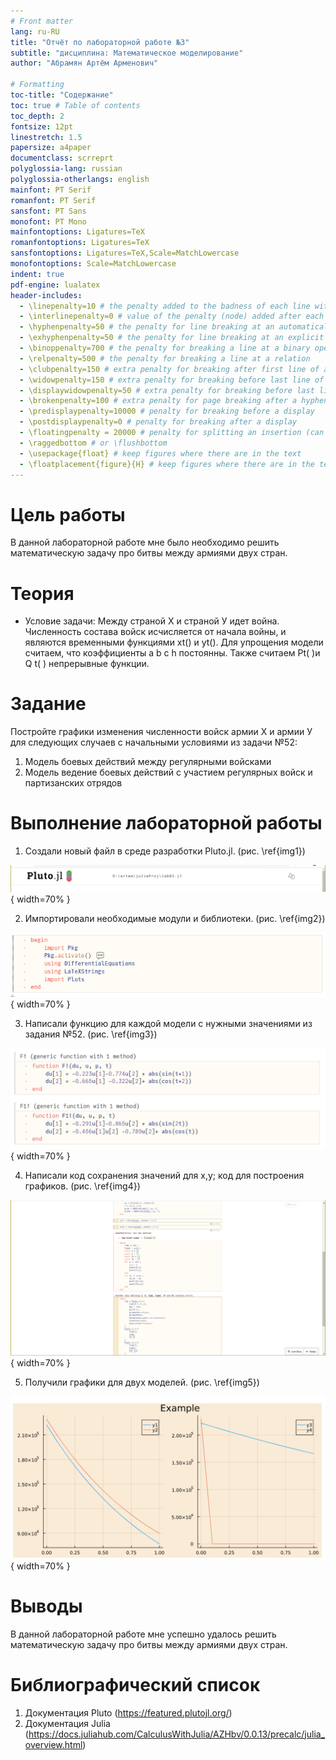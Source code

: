 ```yaml
---
# Front matter
lang: ru-RU
title: "Отчёт по лабораторной работе №3"
subtitle: "дисциплина: Математическое моделирование"
author: "Абрамян Артём Арменович"

# Formatting
toc-title: "Содержание"
toc: true # Table of contents
toc_depth: 2
fontsize: 12pt
linestretch: 1.5
papersize: a4paper
documentclass: scrreprt
polyglossia-lang: russian
polyglossia-otherlangs: english
mainfont: PT Serif
romanfont: PT Serif
sansfont: PT Sans
monofont: PT Mono
mainfontoptions: Ligatures=TeX
romanfontoptions: Ligatures=TeX
sansfontoptions: Ligatures=TeX,Scale=MatchLowercase
monofontoptions: Scale=MatchLowercase
indent: true
pdf-engine: lualatex
header-includes:
  - \linepenalty=10 # the penalty added to the badness of each line within a paragraph (no associated penalty node) Increasing the value makes tex try to have fewer lines in the paragraph.
  - \interlinepenalty=0 # value of the penalty (node) added after each line of a paragraph.
  - \hyphenpenalty=50 # the penalty for line breaking at an automatically inserted hyphen
  - \exhyphenpenalty=50 # the penalty for line breaking at an explicit hyphen
  - \binoppenalty=700 # the penalty for breaking a line at a binary operator
  - \relpenalty=500 # the penalty for breaking a line at a relation
  - \clubpenalty=150 # extra penalty for breaking after first line of a paragraph
  - \widowpenalty=150 # extra penalty for breaking before last line of a paragraph
  - \displaywidowpenalty=50 # extra penalty for breaking before last line before a display math
  - \brokenpenalty=100 # extra penalty for page breaking after a hyphenated line
  - \predisplaypenalty=10000 # penalty for breaking before a display
  - \postdisplaypenalty=0 # penalty for breaking after a display
  - \floatingpenalty = 20000 # penalty for splitting an insertion (can only be split footnote in standard LaTeX)
  - \raggedbottom # or \flushbottom
  - \usepackage{float} # keep figures where there are in the text
  - \floatplacement{figure}{H} # keep figures where there are in the text
---
```


# Цель работы

В данной лабораторной работе мне было необходимо решить математическую задачу про битвы между армиями двух стран.

# Теория

- Условие задачи:
Между страной Х и страной У идет война. Численность состава войск исчисляется от начала войны, и являются временными функциями xt() и yt(). Для упрощения модели считаем, что коэффициенты a b c h постоянны. Также считаем Pt( )и Q t( ) непрерывные функции.

# Задание

Постройте графики изменения численности войск армии Х и армии У для следующих случаев с начальными условиями из задачи №52:
1. Модель боевых действий между регулярными войсками
2. Модель ведение боевых действий с участием регулярных войск и партизанских отрядов


# Выполнение лабораторной работы

1. Создали новый файл в среде разработки Pluto.jl. (рис. \ref{img1}) 

![Файл в Pluto\label{img1}](image/img1.png){ width=70% }


2. Импортировали необходимые модули и библиотеки. (рис. \ref{img2})

![Код импортов\label{img2}](image/img2.png){ width=70% }

3. Написали функцию для каждой модели с нужными значениями из задания №52. (рис. \ref{img3})

![Код функций\label{img3}](image/img3.png){ width=70% }

4. Написали код сохранения значений для x,y; код для построения графиков. (рис. \ref{img4})

![Код сохранения значений и построения графиков\label{img4}](image/img4.png){ width=70% }

5. Получили графики для двух моделей. (рис. \ref{img5})

![Графики для двух моделей\label{img5}](image/img5.png){ width=70% }

# Выводы

В данной лабораторной работе мне успешно удалось решить математическую задачу про битвы между армиями двух стран.

# Библиографический список

1. Документация Pluto (https://featured.plutojl.org/)
2. Документация Julia (https://docs.juliahub.com/CalculusWithJulia/AZHbv/0.0.13/precalc/julia_overview.html)



